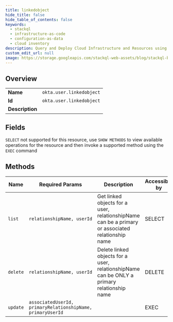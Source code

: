 ```yaml
---
title: linkedobject
hide_title: false
hide_table_of_contents: false
keywords:
  - stackql
  - infrastructure-as-code
  - configuration-as-data
  - cloud inventory
description: Query and Deploy Cloud Infrastructure and Resources using SQL
custom_edit_url: null
image: https://storage.googleapis.com/stackql-web-assets/blog/stackql-blog-post-featured-image.png
---
```

  
    

## Overview
<table><tbody>
<tr><td><b>Name</b></td><td><code>okta.user.linkedobject</code></td></tr>
<tr><td><b>Id</b></td><td><code>okta.user.linkedobject</code></td></tr>
<tr><td><b>Description</b></td><td></td></tr>
</tbody></table>

## Fields
`SELECT` not supported for this resource, use `SHOW METHODS` to view available operations for the resource and then invoke a supported method using the `EXEC` command  
## Methods
| Name | Required Params | Description | Accessible by |
| ---- | --------------- | ----------- | ------------- |
| `list` | `relationshipName, userId` | Get linked objects for a user, relationshipName can be a primary or associated relationship name | SELECT |
| `delete` | `relationshipName, userId` | Delete linked objects for a user, relationshipName can be ONLY a primary relationship name | DELETE |
| `update` | `associatedUserId, primaryRelationshipName, primaryUserId` |  | EXEC |

